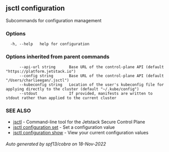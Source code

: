 ## jsctl configuration

Subcommands for configuration management

### Options

```
  -h, --help   help for configuration
```

### Options inherited from parent commands

```
      --api-url string      Base URL of the control-plane API (default "https://platform.jetstack.io")
      --config string       Base URL of the control-plane API (default "/Users/charlieegan/.jsctl")
      --kubeconfig string   Location of the user's kubeconfig file for applying directly to the cluster (default "~/.kube/config")
      --stdout              If provided, manifests are written to stdout rather than applied to the current cluster
```

### SEE ALSO

* [jsctl](jsctl.md)	 - Command-line tool for the Jetstack Secure Control Plane
* [jsctl configuration set](jsctl_configuration_set.md)	 - Set a configuration value
* [jsctl configuration show](jsctl_configuration_show.md)	 - View your current configuration values

###### Auto generated by spf13/cobra on 18-Nov-2022
